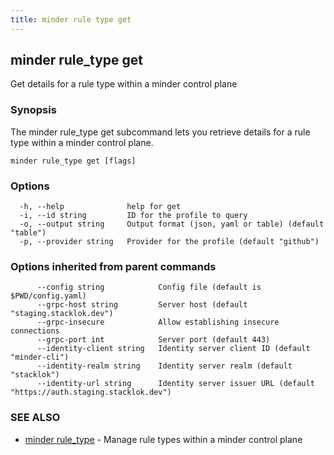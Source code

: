 ```yaml
---
title: minder rule type get
---
```

## minder rule_type get

Get details for a rule type within a minder control plane

### Synopsis

The minder rule_type get subcommand lets you retrieve details for a rule type within a
minder control plane.

```
minder rule_type get [flags]
```

### Options

```
  -h, --help              help for get
  -i, --id string         ID for the profile to query
  -o, --output string     Output format (json, yaml or table) (default "table")
  -p, --provider string   Provider for the profile (default "github")
```

### Options inherited from parent commands

```
      --config string            Config file (default is $PWD/config.yaml)
      --grpc-host string         Server host (default "staging.stacklok.dev")
      --grpc-insecure            Allow establishing insecure connections
      --grpc-port int            Server port (default 443)
      --identity-client string   Identity server client ID (default "minder-cli")
      --identity-realm string    Identity server realm (default "stacklok")
      --identity-url string      Identity server issuer URL (default "https://auth.staging.stacklok.dev")
```

### SEE ALSO

* [minder rule_type](minder_rule_type.md)	 - Manage rule types within a minder control plane

